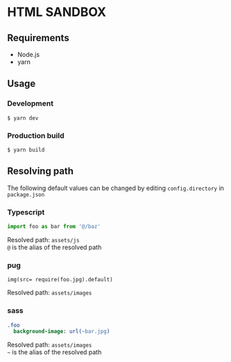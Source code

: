 # HTML SANDBOX

## Requirements
- Node.js
- yarn

## Usage

### Development
```shell
$ yarn dev
```

### Production build
```shell
$ yarn build
```

## Resolving path
The following default values can be changed by editing `config.directory` in `package.json`

### Typescript
```typescript
import foo as bar from '@/baz'
```
Resolved path: `assets/js`  
`@` is the alias of the resolved path

### pug
```pug
img(src= require(foo.jpg).default)
```
Resolved path: `assets/images`  

### sass
```sass
.foo
  background-image: url(~bar.jpg)
```
Resolved path: `assets/images`  
`~` is the alias of the resolved path